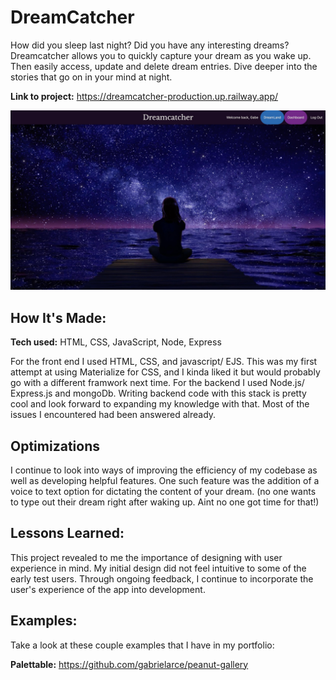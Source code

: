 # DreamCatcher
How did you sleep last night? Did you have any interesting dreams? Dreamcatcher allows you to quickly capture your dream as you wake up. Then easily access, update and delete dream entries. Dive deeper into the stories that go on in your mind at night.

**Link to project:** https://dreamcatcher-production.up.railway.app/

![Alt text](public/images/thumbnail.jpg "Title")


## How It's Made:

**Tech used:** HTML, CSS, JavaScript, Node, Express

For the front end I used HTML, CSS, and javascript/ EJS. This was my first attempt at using Materialize for CSS, and I kinda liked it but would probably go with a different framwork next time.  For the backend I used Node.js/ Express.js and mongoDb. Writing backend code with this stack is pretty cool and look forward to expanding my knowledge with that. Most of the issues I encountered had been answered already.  

## Optimizations
I continue to look into ways of improving the efficiency of my codebase as well as developing helpful features.  One such feature was the addition of a voice to text option for dictating the content of your dream. (no one wants to type out their dream right after waking up. Aint no one got time for that!)

## Lessons Learned:

This project revealed to me the importance of designing with user experience in mind.  My initial design did not feel intuitive to some of the early test users.  Through ongoing feedback, I continue to incorporate the user's experience of the app into development.  

## Examples:
Take a look at these couple examples that I have in my portfolio:

**Palettable:** https://github.com/gabrielarce/peanut-gallery



